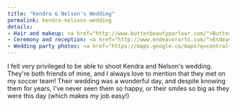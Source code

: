 ```yaml
---
title: "Kendra & Nelson's Wedding"
permalink: kendra-nelsons-wedding
details:
- Hair and makeup: <a href="http://www.butterbeautyparlour.com/">Butter Beauty Parlour</a>
- Ceremony and reception: <a href="http://www.endeavorarts.com/">Endeavor Art Gallery</a>
- Wedding party photos: <a href="https://maps.google.ca/maps?q=central+memorial+park+calgary&fb=1&gl=ca&hq=central+memorial+park&hnear=0x537170039f843fd5:0x266d3bb1b652b63a,Calgary,+AB&cid=0,0,13638620612029833000&t=h&z=16&iwloc=A">Central Memorial Park & Area</a>
---
```

I felt very privileged to be able to shoot Kendra and Nelson's wedding. They're both friends of mine, and I always love to mention that they met on my soccer team! Their wedding was a wonderful day, and despite knowing them for years, I've never seen them so happy, or their smiles so big as they were this day (which makes my job easy!)